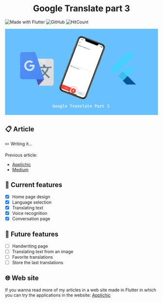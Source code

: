 <h1 align=center>Google Translate part 3</h1>
 
![Made with Flutter](https://img.shields.io/badge/Made%20With-Flutter-blue?style=flat-square)  ![GitHub](https://img.shields.io/github/license/Appli-chic/google-translate-flutter?style=flat-square)  ![HitCount](http://hits.dwyl.com/Appli-chic/google-translate-flutter.svg)

![presentation](./medias/presentation.png)

## 📋 Article
✏️ Writing it...    
    
Previous article:
* <a href='https://applichic.fr/#/articles/101baae8-6c0c-4d61-97c7-aa0ce3623f36'>Applichic</a>
* <a href='https://medium.com/@applichic/flutter-google-translate-part-2-3374ecdb8aa0'>Medium</a>

## 🐝 Current features
- [x] Home page design
- [x] Language selection
- [x] Translating text
- [x] Voice recognition
- [x] Conversation page

## 🚧 Future features
- [ ] Handwriting page
- [ ] Translating text from an image
- [ ] Favorite translations
- [ ] Store the last translations

## 🌐 Web site
If you wanna read more of my articles in a web site made in Flutter in which you can try the applications in the website:
<a href='https://applichic.fr'>Applichic</a>